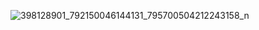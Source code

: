 ![398128901_792150046144131_795700504212243158_n](https://github.com/svetlanasieber/SoftUni-Educational-Certificate/assets/135451084/df4c80ff-f426-4f78-a332-f763657e0119)
